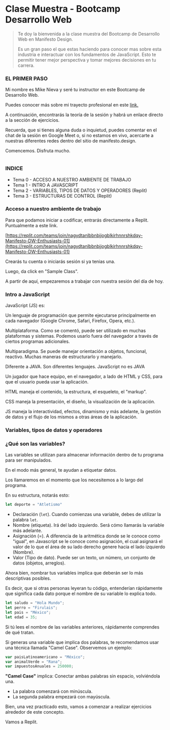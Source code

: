 # Clase Muestra - Bootcamp Desarrollo Web

> Te doy la bienvenida a la clase muestra del Bootcamp de Desarrollo Web en Manifesto Design.
>
> Es un gran paso el que estas haciendo para conocer mas sobre esta industria e interactuar con los fundamentos de JavaScript. Esto te permitir tener mejor perspectiva y tomar mejores decisiones en tu carrera.
>
>

### EL PRIMER PASO

Mi nombre es Mike Nieva y seré tu instructor en este Bootcamp de Desarrollo Web.

Puedes conocer más sobre mi trayecto profesional en este [link.](https://linkedin.com/in/mikenieva)

A continuación, encontrarás la teoría de la sesión y habrá un enlace directo a la sección de ejercicios.

Recuerda, que si tienes alguna duda o inquietud, puedes comentar en el chat de la sesión en Google Meet o, si no estamos en vivo, acercarte a nuestras diferentes redes dentro del sitio de manifesto.design.

Comencemos. Disfruta mucho.

<figure><img src="https://media.giphy.com/media/l3V0dy1zzyjbYTQQM/giphy.gif" alt=""><figcaption></figcaption></figure>

### INDICE

* Tema 0 - ACCESO A NUESTRO AMBIENTE DE TRABAJO
* Tema 1 - INTRO A JAVASCRIPT
* Tema 2 - VARIABLES, TIPOS DE DATOS Y OPERADORES (Replit)
* Tema 3 - ESTRUCTURAS DE CONTROL (Replit)

### Acceso a nuestro ambiente de trabajo

Para que podamos iniciar a codificar, entrarás directamente a Replit. Puntualmente a este link.

[https://replit.com/teams/join/nagydtanlbbnbjjogblkirhnnrshkdqy-Manifesto-DW-Enthusiasts-01](https://replit.com/teams/join/nagydtanlbbnbjjogblkirhnnrshkdqy-Manifesto-DW-Enthusiasts-01)

Crearás tu cuenta o iniciarás sesión si ya tenias una.

Luego, da click en "Sample Class".

A partir de aquí, empezaremos a trabajar con nuestra sesión del día de hoy.



### Intro a JavaScript

JavaScript (JS) es:

Un lenguaje de programación que permite ejecutarse principalmente en cada navegador (Google Chrome, Safari, Firefox, Opera, etc.).

Multiplataforma. Como se comentó, puede ser utilizado en muchas plataformas y sistemas. Podemos usarlo fuera del navegador a través de ciertos programas adicionales.

Multiparadigma. Se puede manejar orientación a objetos, funcional, reactivo. Muchas maneras de estructurarlo y manejarlo.

Diferente a JAVA. Son diferentes lenguajes. JavaScript no es JAVA

Un jugador que hace equipo, en el navegador, a lado de HTML y CSS, para que el usuario pueda usar la aplicación.

HTML maneja el contenido, la estructura, el esqueleto, el "markup".

CSS maneja la presentación, el diseño, la visualización de la aplicación.

JS maneja la interactividad, efectos, dinamismo y más adelante, la gestión de datos y el flujo de los mismos a otras áreas de la aplicación.



### Variables, tipos de datos y operadores

### ¿Qué son las variables?

Las variables se utilizan para almacenar información dentro de tu programa para ser manipulados.

En el modo más general, te ayudan a etiquetar datos.

Los llamaremos en el momento que los necesitemos a lo largo del programa.

En su estructura, notarás esto:

```javascript
let deporte = "Atletismo"
```

* Declaración (`let`). Cuando comienzas una variable, debes de utilizar la palabra `let`.
* Nombre (etiqueta). Irá del lado izquierdo. Será cómo llamarás la variable más adelante.
* Asignación (=). A diferencia de la aritmética donde se le conoce como "igual", en Javascript se le conoce como asignación, el cual asignará el valor de lo que el área de su lado derecho genere hacia el lado izquierdo (Nombre).
* Valor (Tipo de dato). Puede ser un texto, un número, un conjunto de datos (objetos, arreglos).

Ahora bien, nombrar tus variables implica que deberán ser lo más descriptivas posibles.

Es decir, que si otras personas leyeran tu código, entenderían rápidamente que significa cada dato porque el nombre de su variable lo explica todo.

```javascript
let saludo = "Hola Mundo";
let perro = "Firulais";
let pais = "México";
let edad = 35;
```

Si tú lees el nombre de las variables anteriores, rápidamente comprendes de qué tratan.

Si generas una variable que implica dos palabras, te recomendamos usar una técnica llamada "Camel Case". Observemos un ejemplo:

```javascript
var paisLatinoamericano = "México";
var animalVerde = "Rana";
var impuestosAnuales = 250000;
```

**"Camel Case"** implica: Conectar ambas palabras sin espacio, volviéndola una.

* La palabra comenzará con minúscula.
* La segunda palabra empezará con mayúscula.

Bien, una vez practicado esto, vamos a comenzar a realizar ejercicios alrededor de este concepto.

Vamos a Replit.
